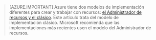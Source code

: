 > [AZURE.IMPORTANT] Azure tiene dos modelos de implementación diferentes para crear y trabajar con recursos: [el Administrador de recursos y el clásico](../articles/resource-manager-deployment-model.md). Este artículo trata del modelo de implementación clásico. Microsoft recomienda que las implementaciones más recientes usen el modelo del Administrador de recursos.

<!---HONumber=AcomDC_0629_2016-->